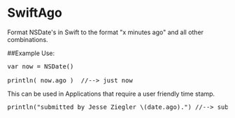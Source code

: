 # SwiftAgo
Format NSDate's in Swift to the format "x minutes ago" and all other combinations.

##Example Use:
<pre>
var now = NSDate()

println( now.ago )  //--> just now
</pre>


This can be used in Applications that require a user friendly time stamp.
<pre>
println("submitted by Jesse Ziegler \(date.ago).") //--> submitted by Jesse Ziegler 5 minutes ago.
</pre>

